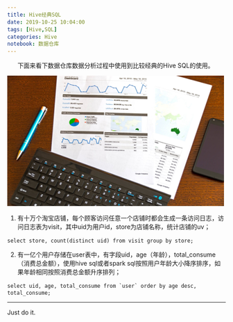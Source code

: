 ```yaml
---
title: Hive经典SQL
date: 2019-10-25 10:04:00
tags: [Hive,SQL]
categories: Hive
notebook: 数据仓库
---
```


&nbsp;&nbsp;&nbsp;&nbsp;&nbsp;&nbsp;下面来看下数据仓库数据分析过程中使用到比较经典的Hive SQL的使用。

<img src="Hive经典SQL/hive.jpeg" width="500" height="300"/>

<!-- more -->

1. 有十万个淘宝店铺，每个顾客访问任意一个店铺时都会生成一条访问日志，访问日志表为visit，其中uid为用户id，store为店铺名称，统计店铺的uv；
```
select store, count(distinct uid) from visit group by store;
```

2. 有一亿个用户存储在user表中，有字段uid，age（年龄），total_consume（消费总金额），使用hive sql或者spark sql按照用户年龄大小降序排序，如果年龄相同按照消费总金额升序排列；
```
select uid, age, total_consume from `user` order by age desc, total_consume;
```


- - -
Just do it.